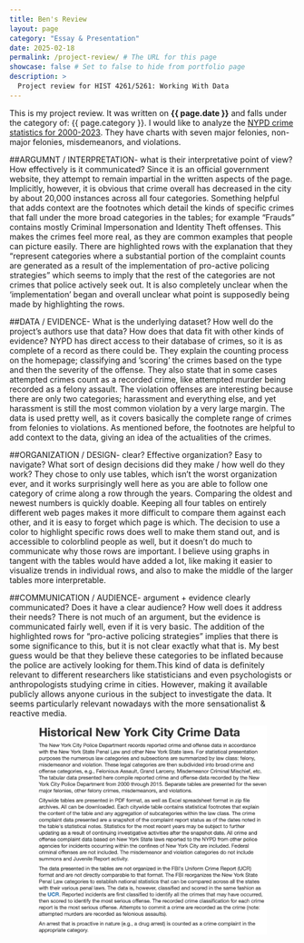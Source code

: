 ```yaml
---
title: Ben's Review
layout: page
category: "Essay & Presentation"
date: 2025-02-18
permalink: /project-review/ # The URL for this page
showcase: false # Set to false to hide from portfolio page
description: >
  Project review for HIST 4261/5261: Working With Data
---
```


This is my project review. It was written on **{{ page.date }}** and falls under the category of: {{ page.category }}. 
I would like to analyze the [NYPD crime statistics for 2000-2023](https://www.nyc.gov/site/nypd/stats/crime-statistics/historical.page). They have charts with seven major felonies, non-major felonies, misdemeanors, and violations. 


##ARGUMNT / INTERPRETATION- what is their interpretative point of view? How effectively is it communicated? 
Since it is an official government website, they attempt to remain impartial in the written aspects of the page. Implicitly, however, it is obvious that crime overall has decreased in the city by about 20,000 instances across all four categories. Something helpful that adds context are the footnotes which detail the kinds of specific crimes that fall under the more broad categories in the tables; for example “Frauds” contains mostly Criminal Impersonation and Identity Theft offenses. This makes the crimes feel more real, as they are common examples that people can picture easily. There are highlighted rows with the explanation that they “represent categories where a substantial portion of the complaint counts are generated as a result of the implementation of pro-active policing strategies” which seems to imply that the rest of the categories are not crimes that police actively seek out. It is also completely unclear when the ‘implementation’ began and overall unclear what point is supposedly being made by highlighting the rows.

##DATA / EVIDENCE- What is the underlying dataset? How well do the project’s authors use that data? How does that data fit with other kinds of evidence?
NYPD has direct access to their database of crimes, so it is as complete of a record as there could be. They explain the counting process on the homepage; classifying and ’scoring’ the crimes based on the type and then the severity of the offense. They also state that in some cases attempted crimes count as a recorded crime, like attempted murder being recorded as a felony assault. The violation offenses are interesting because there are only two categories; harassment and everything else, and yet harassment is still the most common violation by a very large margin. The data is used pretty well, as it covers basically the complete range of crimes from felonies to violations.  As mentioned before, the footnotes are helpful to add context to the data, giving an idea of the actualities of the crimes. 

##ORGANIZATION / DESIGN- clear? Effective organization? Easy to navigate? What sort of design decisions did they make / how well do they work?
They chose to only use tables, which isn’t the worst organization ever, and it works surprisingly well here as you are able to follow one category of crime along a row through the years. Comparing the oldest and newest numbers is quickly doable. Keeping all four tables on entirely different web pages makes it more difficult to compare them against each other, and it is easy to forget which page is which. The decision to use a color to highlight specific rows does well to make them stand out, and is accessible to colorblind people as well, but it doesn’t do much to communicate why those rows are important. I believe using graphs in tangent with the tables would have added a lot, like making it easier to visualize trends in individual rows, and also to make the middle of the larger tables more interpretable. 

##COMMUNICATION / AUDIENCE- argument + evidence clearly communicated? Does it have a clear audience? How well does it address their needs?
There is not much of an argument, but the evidence is communicated fairly well, even if it is very basic. The addition of the highlighted rows for “pro-active policing strategies” implies that there is some significance to this, but it is not clear exactly what that is. My best guess would be that they believe these categories to be inflated because the police are actively looking for them.This kind of data is definitely relevant to different researchers like statisticians and even psychologists or anthropologists studying crime in cities. However, making it available publicly allows anyone curious in the subject to investigate the data. It seems particularly relevant nowadays with the more sensationalist & reactive media. 



<div align="center">
  <p><img src="/assets/img/nypdcrime.png" style="width: 80%;" /></p>
</div>
